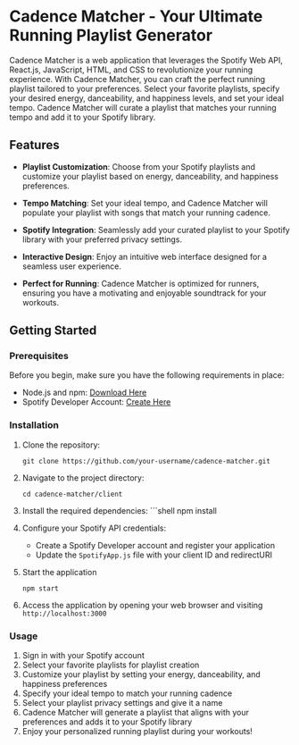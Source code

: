# Cadence Matcher - Your Ultimate Running Playlist Generator

Cadence Matcher is a web application that leverages the Spotify Web API, React.js, JavaScript, HTML, and CSS to revolutionize your running experience. With Cadence Matcher, you can craft the perfect running playlist tailored to your preferences. Select your favorite playlists, specify your desired energy, danceability, and happiness levels, and set your ideal tempo. Cadence Matcher will curate a playlist that matches your running tempo and add it to your Spotify library.

## Features

- **Playlist Customization**: Choose from your Spotify playlists and customize your playlist based on energy, danceability, and happiness preferences.

- **Tempo Matching**: Set your ideal tempo, and Cadence Matcher will populate your playlist with songs that match your running cadence.

- **Spotify Integration**: Seamlessly add your curated playlist to your Spotify library with your preferred privacy settings.

- **Interactive Design**: Enjoy an intuitive web interface designed for a seamless user experience.

- **Perfect for Running**: Cadence Matcher is optimized for runners, ensuring you have a motivating and enjoyable soundtrack for your workouts.

## Getting Started

### Prerequisites

Before you begin, make sure you have the following requirements in place:

- Node.js and npm: [Download Here](https://nodejs.org/)
- Spotify Developer Account: [Create Here](https://developer.spotify.com/dashboard/applications)

### Installation

1. Clone the repository:

   ```shell
   git clone https://github.com/your-username/cadence-matcher.git
2. Navigate to the project directory:
      ```shell
   cd cadence-matcher/client
3. Install the required dependencies:
       ```shell
   npm install
4. Configure your Spotify API credentials:
   - Create a Spotify Developer account and register your application
   - Update the `SpotifyApp.js` file with your client ID and redirectURI
5. Start the application
   ```shell
   npm start
6. Access the application by opening your web browser and visiting
   `http://localhost:3000`
### Usage
1. Sign in with your Spotify account
2. Select your favorite playlists for playlist creation
3. Customize your playlist by setting your energy, danceability, and happiness preferences
4. Specify your ideal tempo to match your running cadence
5. Select your playlist privacy settings and give it a name
6. Cadence Matcher will generate a playlist that aligns with your preferences and adds it to your Spotify library
7. Enjoy your personalized running playlist during your workouts!



